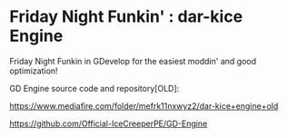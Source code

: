 # Friday Night Funkin' : dar-kice Engine
 Friday Night Funkin in GDevelop for the easiest moddin' and good optimization!
 
 
 GD Engine source code and repository[OLD]: 
 
 https://www.mediafire.com/folder/mefrk11nxwyz2/dar-kice+engine+old
 
 https://github.com/Official-IceCreeperPE/GD-Engine
